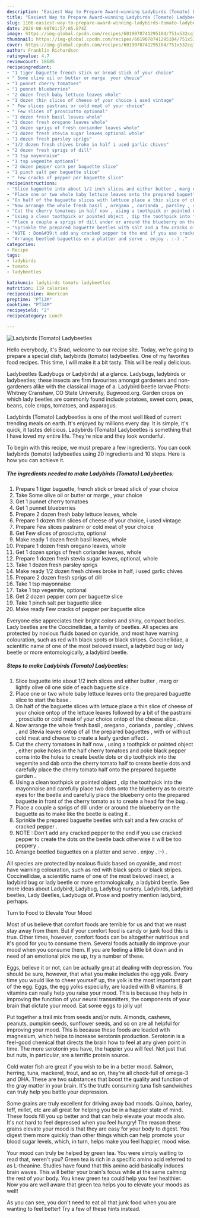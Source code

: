```yaml
---
description: "Easiest Way to Prepare Award-winning Ladybirds (Tomato) Ladybeetles"
title: "Easiest Way to Prepare Award-winning Ladybirds (Tomato) Ladybeetles"
slug: 1106-easiest-way-to-prepare-award-winning-ladybirds-tomato-ladybeetles
date: 2020-08-08T01:57:05.874Z
image: https://img-global.cpcdn.com/recipes/6019078741295104/751x532cq70/ladybirds-tomato-ladybeetles-recipe-main-photo.jpg
thumbnail: https://img-global.cpcdn.com/recipes/6019078741295104/751x532cq70/ladybirds-tomato-ladybeetles-recipe-main-photo.jpg
cover: https://img-global.cpcdn.com/recipes/6019078741295104/751x532cq70/ladybirds-tomato-ladybeetles-recipe-main-photo.jpg
author: Franklin Richardson
ratingvalue: 4.7
reviewcount: 18685
recipeingredient:
- "1 tiger baguette french stick or bread stick of your choice"
- " Some olive oil or butter or marge  your choice"
- "1 punnet cherry tomatoes"
- "1 punnet blueberries"
- "2 dozen fresh baby lettuce leaves whole"
- "1 dozen thin slices of cheese of your choice i used vintage"
- " Few slices pastrami or cold meat of your choice"
- " Few slices of prosciutto optional"
- "1 dozen fresh basil leaves whole"
- "1 dozen fresh oregano leaves whole"
- "1 dozen sprigs of fresh coriander leaves whole"
- "1 dozen fresh stevia sugar leaves optional whole"
- "1 dozen fresh parsley sprigs"
- "1/2 dozen fresh chives broke in half i used garlic chives"
- "2 dozen fresh sprigs of dill"
- "1 tsp mayonnaise"
- "1 tsp vegemite optional"
- "2 dozen pepper corn per baguette slice"
- "1 pinch salt per baguette slice"
- " Few cracks of pepper per baguette slice"
recipeinstructions:
- "Slice baguette into about 1/2 inch slices and either butter , marg or lightly olive oil one side of each baguette slice ."
- "Place one or two whole baby lettuce leaves onto the prepared baguette slice to start the base ."
- "On half of the baguette slices with lettuce place a thin slice of cheese of your choice ontop of the lettuce leaves followed by a bit of the pastrami , prosciutto or cold meat of your choice ontop of the cheese slice ."
- "Now arrange the whole fresh basil , oregano , corianda , parsley , chives , and Stevia leaves ontop of all the prepared baguettes , with or without cold meat and cheese to create a leafy garden affect ."
- "Cut the cherry tomatoes in half now , using a toothpick or pointed object , either poke holes in the half cherry tomatoes and poke black pepper corns into the holes to create beetle dots or dip toothpick into the vegemite and dab onto the cherry tomato half to create beetle dots and carefully place the cherry tomato half onto the prepared baguette garden ."
- "Using a clean toothpick or pointed object , dip the toothpick into the mayonnaise and carefully place two dots onto the blueberry as to create eyes for the beetle and carefully place the blueberry onto the prepared baguette in front of the cherry tomato as to create a head for the bug ."
- "Place a couple a sprigs of dill under or around the blueberry on the baguette as to make like the beetle is eating it ."
- "Sprinkle the prepared baguette beetles with salt and a few cracks of cracked pepper ."
- "NOTE : Don&#39;t add any cracked pepper to the end if you use cracked pepper to create the dots on the beetle back otherwise it will be too peppery ."
- "Arrange beetled baguettes on a platter and serve . enjoy . :-) ."
categories:
- Recipe
tags:
- ladybirds
- tomato
- ladybeetles

katakunci: ladybirds tomato ladybeetles 
nutrition: 119 calories
recipecuisine: American
preptime: "PT13M"
cooktime: "PT34M"
recipeyield: "2"
recipecategory: Lunch

---
```



![Ladybirds (Tomato) Ladybeetles](https://img-global.cpcdn.com/recipes/6019078741295104/751x532cq70/ladybirds-tomato-ladybeetles-recipe-main-photo.jpg)

Hello everybody, it's Brad, welcome to our recipe site. Today, we're going to prepare a special dish, ladybirds (tomato) ladybeetles. One of my favorites food recipes. This time, I will make it a bit tasty. This will be really delicious.

Ladybeetles (Ladybugs or Ladybirds) at a glance. Ladybugs, ladybirds or ladybeetles; these insects are firm favourites amongst gardeners and non-gardeners alike with the classical image of a. Ladybird beetle larvae Photo: Whitney Cranshaw, CO State University, Bugwood.org. Garden crops on which lady beetles are commonly found include potatoes, sweet corn, peas, beans, cole crops, tomatoes, and asparagus.

Ladybirds (Tomato) Ladybeetles is one of the most well liked of current trending meals on earth. It's enjoyed by millions every day. It is simple, it's quick, it tastes delicious. Ladybirds (Tomato) Ladybeetles is something that I have loved my entire life. They're nice and they look wonderful.


To begin with this recipe, we must prepare a few ingredients. You can cook ladybirds (tomato) ladybeetles using 20 ingredients and 10 steps. Here is how you can achieve it.

<!--inarticleads1-->

##### The ingredients needed to make Ladybirds (Tomato) Ladybeetles:

1. Prepare 1 tiger baguette, french stick or bread stick of your choice
1. Take  Some olive oil or butter or marge , your choice
1. Get 1 punnet cherry tomatoes
1. Get 1 punnet blueberries
1. Prepare 2 dozen fresh baby lettuce leaves, whole
1. Prepare 1 dozen thin slices of cheese of your choice, i used vintage
1. Prepare  Few slices pastrami or cold meat of your choice
1. Get  Few slices of prosciutto, optional
1. Make ready 1 dozen fresh basil leaves, whole
1. Prepare 1 dozen fresh oregano leaves, whole
1. Get 1 dozen sprigs of fresh coriander leaves, whole
1. Prepare 1 dozen fresh stevia sugar leaves, optional, whole
1. Take 1 dozen fresh parsley sprigs
1. Make ready 1/2 dozen fresh chives broke in half, i used garlic chives
1. Prepare 2 dozen fresh sprigs of dill
1. Take 1 tsp mayonnaise
1. Take 1 tsp vegemite, optional
1. Get 2 dozen pepper corn per baguette slice
1. Take 1 pinch salt per baguette slice
1. Make ready  Few cracks of pepper per baguette slice


Everyone else appreciates their bright colors and shiny, compact bodies. Lady beetles are the Coccinellidae, a family of beetles. All species are protected by noxious fluids based on cyanide, and most have warning colouration, such as red with black spots or black stripes. Coccinellidae, a scientific name of one of the most beloved insect, a ladybird bug or lady beetle or more entomologically, a ladybird beetle. 

<!--inarticleads2-->

##### Steps to make Ladybirds (Tomato) Ladybeetles:

1. Slice baguette into about 1/2 inch slices and either butter , marg or lightly olive oil one side of each baguette slice .
1. Place one or two whole baby lettuce leaves onto the prepared baguette slice to start the base .
1. On half of the baguette slices with lettuce place a thin slice of cheese of your choice ontop of the lettuce leaves followed by a bit of the pastrami , prosciutto or cold meat of your choice ontop of the cheese slice .
1. Now arrange the whole fresh basil , oregano , corianda , parsley , chives , and Stevia leaves ontop of all the prepared baguettes , with or without cold meat and cheese to create a leafy garden affect .
1. Cut the cherry tomatoes in half now , using a toothpick or pointed object , either poke holes in the half cherry tomatoes and poke black pepper corns into the holes to create beetle dots or dip toothpick into the vegemite and dab onto the cherry tomato half to create beetle dots and carefully place the cherry tomato half onto the prepared baguette garden .
1. Using a clean toothpick or pointed object , dip the toothpick into the mayonnaise and carefully place two dots onto the blueberry as to create eyes for the beetle and carefully place the blueberry onto the prepared baguette in front of the cherry tomato as to create a head for the bug .
1. Place a couple a sprigs of dill under or around the blueberry on the baguette as to make like the beetle is eating it .
1. Sprinkle the prepared baguette beetles with salt and a few cracks of cracked pepper .
1. NOTE : Don&#39;t add any cracked pepper to the end if you use cracked pepper to create the dots on the beetle back otherwise it will be too peppery .
1. Arrange beetled baguettes on a platter and serve . enjoy . :-) .


All species are protected by noxious fluids based on cyanide, and most have warning colouration, such as red with black spots or black stripes. Coccinellidae, a scientific name of one of the most beloved insect, a ladybird bug or lady beetle or more entomologically, a ladybird beetle. See more ideas about Ladybird, Ladybug, Ladybug nursery. Ladybirds, Ladybird beetles, Lady Beetles, Ladybugs of. Prose and poetry mention ladybird, perhaps. 

Turn to Food to Elevate Your Mood


Most of us believe that comfort foods are terrible for us and that we must stay away from them. But if your comfort food is candy or junk food this is true. Other times, however, comfort foods can be altogether nutritious and it's good for you to consume them. Several foods actually do improve your mood when you consume them. If you are feeling a little bit down and in need of an emotional pick me up, try a number of these.

Eggs, believe it or not, can be actually great at dealing with depression. You should be sure, however, that what you make includes the egg yolk. Every time you would like to cheer yourself up, the yolk is the most important part of the egg. Eggs, the egg yolks especially, are loaded with B vitamins. B vitamins can really help you raise your mood. This is because they help in improving the function of your neural transmitters, the components of your brain that dictate your mood. Eat some eggs to jolly up!

Put together a trail mix from seeds and/or nuts. Almonds, cashews, peanuts, pumpkin seeds, sunflower seeds, and so on are all helpful for improving your mood. This is because these foods are loaded with magnesium, which helps to increase serotonin production. Serotonin is a feel-good chemical that directs the brain how to feel at any given point in time. The more serotonin you have, the happier you will feel. Not just that but nuts, in particular, are a terrific protein source.

Cold water fish are great if you wish to be in a better mood. Salmon, herring, tuna, mackerel, trout, and so on, they're all chock-full of omega-3 and DHA. These are two substances that boost the quality and function of the gray matter in your brain. It's the truth: consuming tuna fish sandwiches can truly help you battle your depression. 

Some grains are truly excellent for driving away bad moods. Quinoa, barley, teff, millet, etc are all great for helping you be in a happier state of mind. These foods fill you up better and that can help elevate your moods also. It's not hard to feel depressed when you feel hungry! The reason these grains elevate your mood is that they are easy for your body to digest. You digest them more quickly than other things which can help promote your blood sugar levels, which, in turn, helps make you feel happier, mood wise.

Your mood can truly be helped by green tea. You were simply waiting to read that, weren't you? Green tea is rich in a specific amino acid referred to as L-theanine. Studies have found that this amino acid basically induces brain waves. This will better your brain's focus while at the same calming the rest of your body. You knew green tea could help you feel healthier. Now you are well aware that green tea helps you to elevate your moods as well!

As you can see, you don't need to eat all that junk food when you are wanting to feel better! Try  a few  of  these  hints  instead.


